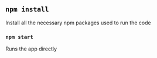 ## `npm install`
Install all the necessary npm packages used to run the code

### `npm start`
Runs the app directly